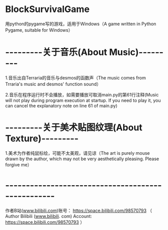 # BlockSurvivalGame
用python的pygame写的游戏，适用于Windows（A game written in Python Pygame, suitable for Windows）

# ---------关于音乐(About Music)---------
1.音乐出自Terraria的音乐与desmos的函数声（The music comes from Trraria's music and desmos' function sound）

2.音乐在程序运行时不会播放，如需要播放可取消main.py的第61行注释(Music will not play during program execution at startup. If you need to play it, you can cancel the explanatory note on line 61 of main.py)

# ---------关于美术贴图纹理(About Texture)---------
1.美术为作者纯鼠标绘，可能不太美观，请见谅（The art is purely mouse drawn by the author, which may not be very aesthetically pleasing. Please forgive me）


# --------------------------------------------------
作者B站(www.bilibili.com)账号： https://space.bilibili.com/98570793  （  Author Bilibili (www.bilibili. com) Account: https://space.bilibili.com/98570793  ）
